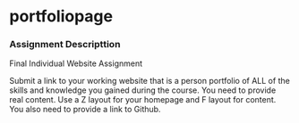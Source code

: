 # portfoliopage
### Assignment Descripttion 

Final Individual Website Assignment 

Submit a link to your working website that is a person portfolio of ALL of the skills and knowledge you gained during the course.  You need to provide real content.  Use a Z layout for your homepage and F layout for content.   You also need to provide a link to Github.
